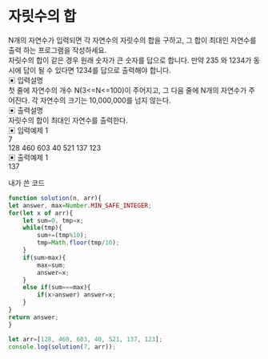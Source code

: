 # 자릿수의 합
N개의 자연수가 입력되면 각 자연수의 자릿수의 합을 구하고, 그 합이 최대인 자연수를 출력 하는 프로그램을 작성하세요.    
자릿수의 합이 같은 경우 원래 숫자가 큰 숫자를 답으로 합니다. 만약 235 와 1234가 동시에 답이 될 수 있다면 1234를 답으로 출력해야 합니다.   
▣ 입력설명    
첫 줄에 자연수의 개수 N(3<=N<=100)이 주어지고, 그 다음 줄에 N개의 자연수가 주어진다. 각 자연수의 크기는 10,000,000를 넘지 않는다.    
▣ 출력설명    
자릿수의 합이 최대인 자연수를 출력한다.    
▣ 입력예제 1    
7   
128 460 603 40 521 137 123    
▣ 출력예제 1    
137   

내가 쓴 코드
```js
function solution(n, arr){
let answer, max=Number.MIN_SAFE_INTEGER;
for(let x of arr){
    let sum=0, tmp=x;
    while(tmp){
        sum+=(tmp%10);
        tmp=Math.floor(tmp/10);
    }
    if(sum>max){
        max=sum;
        answer=x;
    }
    else if(sum===max){
        if(x>answer) answer=x;
    }
}
return answer;
}

let arr=[128, 460, 603, 40, 521, 137, 123];
console.log(solution(7, arr));
